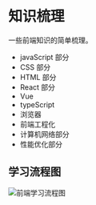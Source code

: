 # 知识梳理

一些前端知识的简单梳理。

- javaScript 部分
- CSS 部分
- HTML 部分
- React 部分
- Vue
- typeScript
- 浏览器
- 前端工程化
- 计算机网络部分
- 性能优化部分

## 学习流程图

![前端学习流程图](./assets/frontend_end_study.png)
